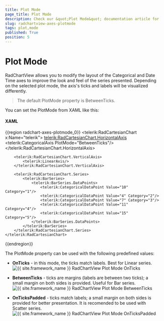 ```yaml
---
title: Plot Mode
page_title: Plot Mode
description: Check our &quot;Plot Mode&quot; documentation article for the RadChartView {{ site.framework_name }} control.
slug: radchartview-axes-plotmode
tags: plot,mode
published: True
position: 5
---
```


# Plot Mode

RadChartView allows you to modify the layout of the Categorical and Date Time axes to improve the look and feel of the series presented. Depending on the selected plot mode, the axis's ticks and labels will be visualized differently.

>The default PlotMode property is BetweenTicks.

You can set the PlotMode from XAML like this:        

#### __XAML__

{{region radchart-axes-plotmode_0}}
	<telerik:RadCartesianChart x:Name="telerik">
		<telerik:RadCartesianChart.HorizontalAxis>
			<telerik:CategoricalAxis PlotMode="BetweenTicks"/>
		</telerik:RadCartesianChart.HorizontalAxis>
	
		<telerik:RadCartesianChart.VerticalAxis>
			<telerik:LinearAxis/>
		</telerik:RadCartesianChart.VerticalAxis>
	
		<telerik:RadCartesianChart.Series>
			<telerik:BarSeries>
				<telerik:BarSeries.DataPoints>
					<telerik:CategoricalDataPoint Value="10" Category="1"/>
					<telerik:CategoricalDataPoint Value="4" Category="2"/>
					<telerik:CategoricalDataPoint Value="7" Category="3"/>
					<telerik:CategoricalDataPoint Value="11" Category="4"/>
					<telerik:CategoricalDataPoint Value="15" Category="5"/>
				</telerik:BarSeries.DataPoints>
			</telerik:BarSeries>
		</telerik:RadCartesianChart.Series>
	</telerik:RadCartesianChart>
{{endregion}}

The PlotMode property can be used with the following predefined values:        

* __OnTicks__ - in this mode, the ticks match labels. Best for Linear series.  
            ![{{ site.framework_name }} RadChartView Plot Mode OnTicks](images/RadChartView-chart_onticks.PNG)

* __BetweenTicks__ - ticks are margins (labels are between two ticks); a small margin on both sides is provided. Useful for Bar series.  
            ![{{ site.framework_name }} RadChartView Plot Mode BetweenTicks](images/RadChartView-chart_betweenticks.PNG)

* __OnTicksPadded__ - ticks match labels; a small margin on both sides is provided for better presentation. It is recomended to be used with Scatter series.  
            ![{{ site.framework_name }} RadChartView Plot Mode OnTicksPadded](images/RadChartView-chart_ontickspadded.PNG)
